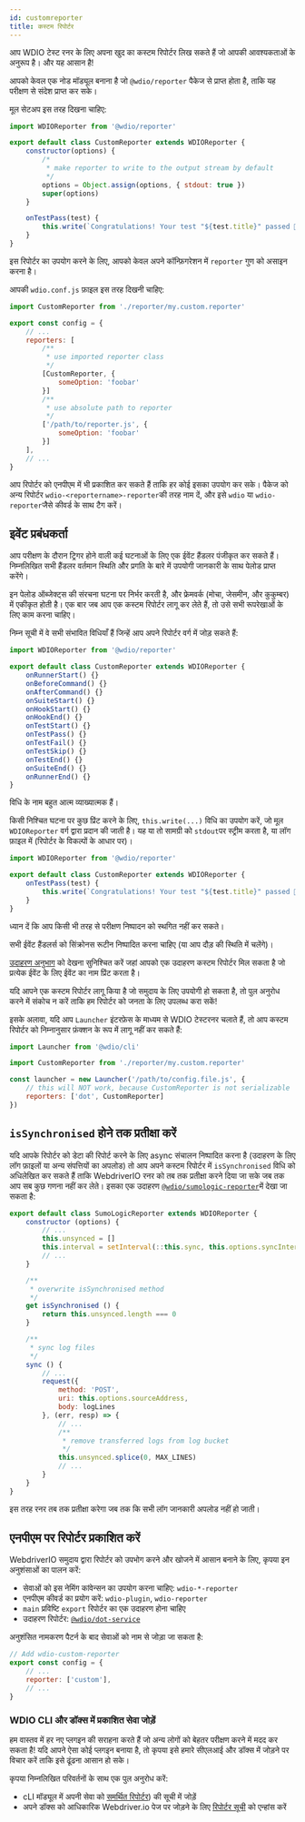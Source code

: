 ```yaml
---
id: customreporter
title: कस्टम रिपोर्टर
---
```


आप WDIO टेस्ट रनर के लिए अपना खुद का कस्टम रिपोर्टर लिख सकते हैं जो आपकी आवश्यकताओं के अनुरूप है। और यह आसान है!

आपको केवल एक नोड मॉड्यूल बनाना है जो `@wdio/reporter` पैकेज से प्राप्त होता है, ताकि यह परीक्षण से संदेश प्राप्त कर सके।

मूल सेटअप इस तरह दिखना चाहिए:

```js
import WDIOReporter from '@wdio/reporter'

export default class CustomReporter extends WDIOReporter {
    constructor(options) {
        /*
         * make reporter to write to the output stream by default
         */
        options = Object.assign(options, { stdout: true })
        super(options)
    }

    onTestPass(test) {
        this.write(`Congratulations! Your test "${test.title}" passed 👏`)
    }
}
```

इस रिपोर्टर का उपयोग करने के लिए, आपको केवल अपने कॉन्फ़िगरेशन में `reporter` गुण को असाइन करना है।


आपकी `wdio.conf.js` फ़ाइल इस तरह दिखनी चाहिए:

```js
import CustomReporter from './reporter/my.custom.reporter'

export const config = {
    // ...
    reporters: [
        /**
         * use imported reporter class
         */
        [CustomReporter, {
            someOption: 'foobar'
        }]
        /**
         * use absolute path to reporter
         */
        ['/path/to/reporter.js', {
            someOption: 'foobar'
        }]
    ],
    // ...
}
```

आप रिपोर्टर को एनपीएम में भी प्रकाशित कर सकते हैं ताकि हर कोई इसका उपयोग कर सके। पैकेज को अन्य रिपोर्टर `wdio-<reportername>-reporter`की तरह नाम दें, और इसे `wdio` या `wdio-reporter`जैसे कीवर्ड के साथ टैग करें।

## इवेंट प्रबंधकर्ता

आप परीक्षण के दौरान ट्रिगर होने वाली कई घटनाओं के लिए एक ईवेंट हैंडलर पंजीकृत कर सकते हैं। निम्नलिखित सभी हैंडलर वर्तमान स्थिति और प्रगति के बारे में उपयोगी जानकारी के साथ पेलोड प्राप्त करेंगे।

इन पेलोड ऑब्जेक्ट्स की संरचना घटना पर निर्भर करती है, और फ्रेमवर्क (मोचा, जेसमीन, और कुकुम्बर) में एकीकृत होती है। एक बार जब आप एक कस्टम रिपोर्टर लागू कर लेते हैं, तो उसे सभी रूपरेखाओं के लिए काम करना चाहिए।

निम्न सूची में वे सभी संभावित विधियाँ हैं जिन्हें आप अपने रिपोर्टर वर्ग में जोड़ सकते हैं:

```js
import WDIOReporter from '@wdio/reporter'

export default class CustomReporter extends WDIOReporter {
    onRunnerStart() {}
    onBeforeCommand() {}
    onAfterCommand() {}
    onSuiteStart() {}
    onHookStart() {}
    onHookEnd() {}
    onTestStart() {}
    onTestPass() {}
    onTestFail() {}
    onTestSkip() {}
    onTestEnd() {}
    onSuiteEnd() {}
    onRunnerEnd() {}
}
```

विधि के नाम बहुत आत्म व्याख्यात्मक हैं।

किसी निश्चित घटना पर कुछ प्रिंट करने के लिए, `this.write(...)` विधि का उपयोग करें, जो मूल `WDIOReporter` वर्ग द्वारा प्रदान की जाती है। यह या तो सामग्री को `stdout`पर स्ट्रीम करता है, या लॉग फ़ाइल में (रिपोर्टर के विकल्पों के आधार पर)।

```js
import WDIOReporter from '@wdio/reporter'

export default class CustomReporter extends WDIOReporter {
    onTestPass(test) {
        this.write(`Congratulations! Your test "${test.title}" passed 👏`)
    }
}
```

ध्यान दें कि आप किसी भी तरह से परीक्षण निष्पादन को स्थगित नहीं कर सकते।

सभी ईवेंट हैंडलर्स को सिंक्रोनस रूटीन निष्पादित करना चाहिए (या आप दौड़ की स्थिति में चलेंगे)।

[उदाहरण अनुभाग](https://github.com/webdriverio/webdriverio/tree/main/examples/wdio) को देखना सुनिश्चित करें जहां आपको एक उदाहरण कस्टम रिपोर्टर मिल सकता है जो प्रत्येक ईवेंट के लिए ईवेंट का नाम प्रिंट करता है।

यदि आपने एक कस्टम रिपोर्टर लागू किया है जो समुदाय के लिए उपयोगी हो सकता है, तो पुल अनुरोध करने में संकोच न करें ताकि हम रिपोर्टर को जनता के लिए उपलब्ध करा सकें!

इसके अलावा, यदि आप `Launcher` इंटरफ़ेस के माध्यम से WDIO टेस्टरनर चलाते हैं, तो आप कस्टम रिपोर्टर को निम्नानुसार फ़ंक्शन के रूप में लागू नहीं कर सकते हैं:

```js
import Launcher from '@wdio/cli'

import CustomReporter from './reporter/my.custom.reporter'

const launcher = new Launcher('/path/to/config.file.js', {
    // this will NOT work, because CustomReporter is not serializable
    reporters: ['dot', CustomReporter]
})
```

## `isSynchronised` होने तक प्रतीक्षा करें

यदि आपके रिपोर्टर को डेटा की रिपोर्ट करने के लिए async संचालन निष्पादित करना है (उदाहरण के लिए लॉग फ़ाइलों या अन्य संपत्तियों का अपलोड) तो आप अपने कस्टम रिपोर्टर में `isSynchronised` विधि को अधिलेखित कर सकते हैं ताकि WebdriverIO रनर को तब तक प्रतीक्षा करने दिया जा सके जब तक आप सब कुछ गणना नहीं कर लेते। इसका एक उदाहरण [`@wdio/sumologic-reporter`](https://github.com/webdriverio/webdriverio/blob/main/packages/wdio-sumologic-reporter/src/index.js)में देखा जा सकता है:

```js
export default class SumoLogicReporter extends WDIOReporter {
    constructor (options) {
        // ...
        this.unsynced = []
        this.interval = setInterval(::this.sync, this.options.syncInterval)
        // ...
    }

    /**
     * overwrite isSynchronised method
     */
    get isSynchronised () {
        return this.unsynced.length === 0
    }

    /**
     * sync log files
     */
    sync () {
        // ...
        request({
            method: 'POST',
            uri: this.options.sourceAddress,
            body: logLines
        }, (err, resp) => {
            // ...
            /**
             * remove transferred logs from log bucket
             */
            this.unsynced.splice(0, MAX_LINES)
            // ...
        }
    }
}
```

इस तरह रनर तब तक प्रतीक्षा करेगा जब तक कि सभी लॉग जानकारी अपलोड नहीं हो जाती।

## एनपीएम पर रिपोर्टर प्रकाशित करें

WebdriverIO समुदाय द्वारा रिपोर्टर को उपभोग करने और खोजने में आसान बनाने के लिए, कृपया इन अनुशंसाओं का पालन करें:

* सेवाओं को इस नेमिंग कांवेन्सन का उपयोग करना चाहिए: `wdio-*-reporter`
* एनपीएम कीवर्ड का प्रयोग करें: `wdio-plugin`, `wdio-reporter`
* `main` प्रविष्टि `export` रिपोर्टर का एक उदाहरण होना चाहिए
* उदाहरण रिपोर्टर: [`@wdio/dot-service`](https://github.com/webdriverio/webdriverio/tree/main/packages/wdio-dot-reporter)

अनुशंसित नामकरण पैटर्न के बाद सेवाओं को नाम से जोड़ा जा सकता है:

```js
// Add wdio-custom-reporter
export const config = {
    // ...
    reporter: ['custom'],
    // ...
}
```

### WDIO CLI और डॉक्स में प्रकाशित सेवा जोड़ें

हम वास्तव में हर नए प्लगइन की सराहना करते हैं जो अन्य लोगों को बेहतर परीक्षण करने में मदद कर सकता है! यदि आपने ऐसा कोई प्लगइन बनाया है, तो कृपया इसे हमारे सीएलआई और डॉक्स में जोड़ने पर विचार करें ताकि इसे ढूंढना आसान हो सके।

कृपया निम्नलिखित परिवर्तनों के साथ एक पुल अनुरोध करें:

- cLI मॉड्यूल में अपनी सेवा को [समर्थित रिपोर्टर](https://github.com/webdriverio/webdriverio/blob/main/packages/wdio-cli/src/constants.ts#L74-L91)) की सूची में जोड़ें
- अपने डॉक्स को आधिकारिक Webdriver.io पेज पर जोड़ने के लिए [रिपोर्टर सूची](https://github.com/webdriverio/webdriverio/blob/main/scripts/docs-generation/3rd-party/reporters.json) को एन्हांस करें
